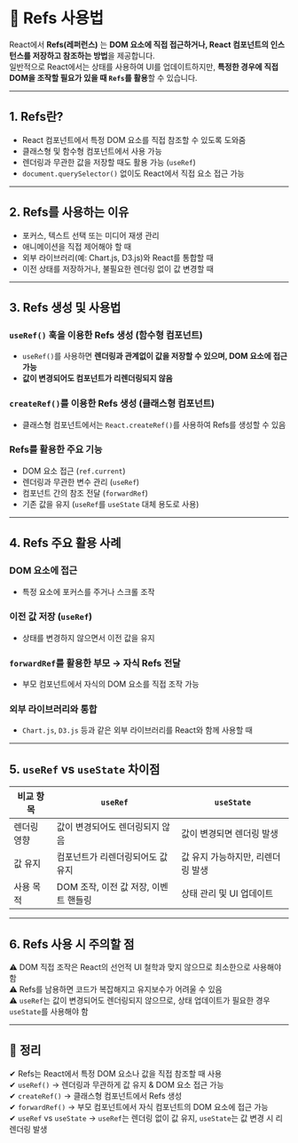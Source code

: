 # 🚀 Refs 사용법

React에서 **Refs(레퍼런스)** 는 **DOM 요소에 직접 접근하거나, React 컴포넌트의 인스턴스를 저장하고 참조하는 방법**을 제공합니다.  
일반적으로 React에서는 상태를 사용하여 UI를 업데이트하지만, **특정한 경우에 직접 DOM을 조작할 필요가 있을 때 `Refs`를 활용**할 수 있습니다.

---

## 1. Refs란?

- React 컴포넌트에서 특정 DOM 요소를 직접 참조할 수 있도록 도와줌
- 클래스형 및 함수형 컴포넌트에서 사용 가능
- 렌더링과 무관한 값을 저장할 때도 활용 가능 (`useRef`)
- `document.querySelector()` 없이도 React에서 직접 요소 접근 가능

---

## 2. Refs를 사용하는 이유

- 포커스, 텍스트 선택 또는 미디어 재생 관리
- 애니메이션을 직접 제어해야 할 때
- 외부 라이브러리(예: Chart.js, D3.js)와 React를 통합할 때
- 이전 상태를 저장하거나, 불필요한 렌더링 없이 값 변경할 때

---

## 3. Refs 생성 및 사용법

### `useRef()` 훅을 이용한 Refs 생성 (함수형 컴포넌트)
- `useRef()`를 사용하면 **렌더링과 관계없이 값을 저장할 수 있으며, DOM 요소에 접근 가능**
- **값이 변경되어도 컴포넌트가 리렌더링되지 않음**

### `createRef()`를 이용한 Refs 생성 (클래스형 컴포넌트)
- 클래스형 컴포넌트에서는 `React.createRef()`를 사용하여 Refs를 생성할 수 있음

### Refs를 활용한 주요 기능
- DOM 요소 접근 (`ref.current`)
- 렌더링과 무관한 변수 관리 (`useRef`)
- 컴포넌트 간의 참조 전달 (`forwardRef`)
- 기존 값을 유지 (`useRef`를 `useState` 대체 용도로 사용)

---

## 4. Refs 주요 활용 사례

### DOM 요소에 접근
- 특정 요소에 포커스를 주거나 스크롤 조작

### 이전 값 저장 (`useRef`)
- 상태를 변경하지 않으면서 이전 값을 유지

### `forwardRef`를 활용한 부모 → 자식 Refs 전달
- 부모 컴포넌트에서 자식의 DOM 요소를 직접 조작 가능  

### 외부 라이브러리와 통합
- `Chart.js`, `D3.js` 등과 같은 외부 라이브러리를 React와 함께 사용할 때  

---

## 5. `useRef` vs `useState` 차이점

| 비교 항목 | `useRef` | `useState` |
|------|-----------|-----------|
| 렌더링 영향 | 값이 변경되어도 렌더링되지 않음 | 값이 변경되면 렌더링 발생 |
| 값 유지 | 컴포넌트가 리렌더링되어도 값 유지 | 값 유지 가능하지만, 리렌더링 발생 |
| 사용 목적 | DOM 조작, 이전 값 저장, 이벤트 핸들링 | 상태 관리 및 UI 업데이트 |

---

## 6. Refs 사용 시 주의할 점

⚠ DOM 직접 조작은 React의 선언적 UI 철학과 맞지 않으므로 최소한으로 사용해야 함  
⚠ Refs를 남용하면 코드가 복잡해지고 유지보수가 어려울 수 있음  
⚠ `useRef`는 값이 변경되어도 렌더링되지 않으므로, 상태 업데이트가 필요한 경우 `useState`를 사용해야 함  

---

## 🎯 정리
✔ Refs는 React에서 특정 DOM 요소나 값을 직접 참조할 때 사용  
✔ `useRef()` → 렌더링과 무관하게 값 유지 & DOM 요소 접근 가능  
✔ `createRef()` → 클래스형 컴포넌트에서 Refs 생성  
✔ `forwardRef()` → 부모 컴포넌트에서 자식 컴포넌트의 DOM 요소에 접근 가능  
✔ `useRef` vs `useState` → `useRef`는 렌더링 없이 값 유지, `useState`는 값 변경 시 리렌더링 발생  
